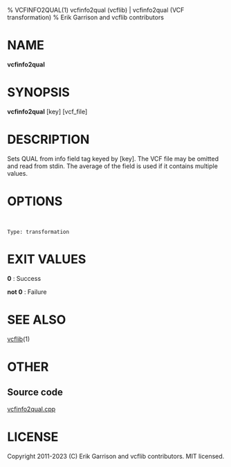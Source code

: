% VCFINFO2QUAL(1) vcfinfo2qual (vcflib) | vcfinfo2qual (VCF transformation)
% Erik Garrison and vcflib contributors

# NAME

**vcfinfo2qual**

# SYNOPSIS

**vcfinfo2qual** [key] [vcf_file]

# DESCRIPTION

Sets QUAL from info field tag keyed by [key]. The VCF file may be omitted and read from stdin. The average of the field is used if it contains multiple values.



# OPTIONS

```


Type: transformation

```





# EXIT VALUES

**0**
: Success

**not 0**
: Failure

# SEE ALSO



[vcflib](./vcflib.md)(1)



# OTHER

## Source code

[vcfinfo2qual.cpp](https://github.com/vcflib/vcflib/blob/master/src/vcfinfo2qual.cpp)

# LICENSE

Copyright 2011-2023 (C) Erik Garrison and vcflib contributors. MIT licensed.

<!--
  Created with ./scripts/bin2md.rb scripts/bin2md-template.erb
-->
